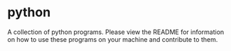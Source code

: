# python
A collection of python programs. Please view the README for information on how to use these programs on your machine and contribute to them.
